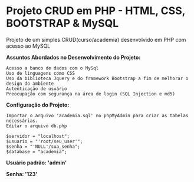 # Projeto CRUD em PHP - HTML, CSS, BOOTSTRAP & MySQL

Projeto de um simples CRUD(curso/academia) desenvolvido em PHP com acesso ao MySQL

**Assuntos Abordados no Desenvolvimento do Projeto:**

```
Acesso a banco de dados com o MySql
Uso de linguagens como CSS
Uso da biblioteca Jquery e do framework Bootstrap a fim de melhorar o design do ambiente
Autenticação de usuário
Preocupação com segurança na área de login (SQL Injection e md5)

```

**Configuração do Projeto:**

```
Importar o arquivo 'academia.sql' no phpMyAdmin para criar as tabelas necessárias.
Editar o arquivo db.php

$servidor = "localhost";
$usuario = "'root/seu_user'";
$senha = "'NULL'/sua_senha";
$database = "academia";

```

**Usuário padrão: 'admin'**

**Senha: '123'**
